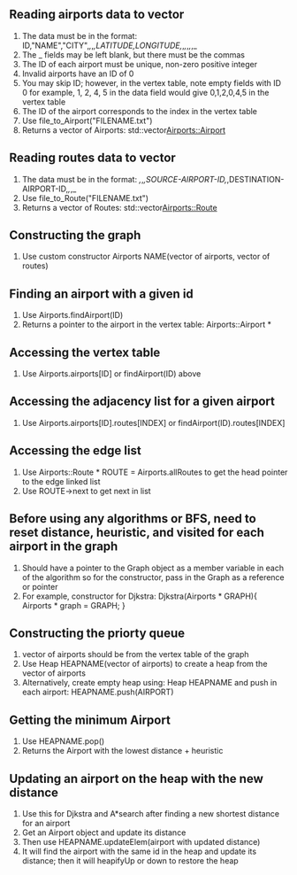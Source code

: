 ## Reading airports data to vector
1. The data must be in the format: ID,"NAME","CITY",_,_,_,LATITUDE,LONGITUDE,_,_,_,_,_,_
2. The _ fields may be left blank, but there must be the commas
3. The ID of each airport must be unique, non-zero positive integer
4. Invalid airports have an ID of 0
5. You may skip ID; however, in the vertex table, note empty fields with ID 0
for example, 1, 2, 4, 5 in the data field would give 0,1,2,0,4,5 in the vertex table
6. The ID of the airport corresponds to the index in the vertex table
7. Use file_to_Airport("FILENAME.txt")
8. Returns a vector of Airports: std::vector<Airports::Airport>

## Reading routes data to vector
1. The data must be in the format: _,_,_,SOURCE-AIRPORT-ID,_,DESTINATION-AIRPORT-ID,_,_,_
2. Use file_to_Route("FILENAME.txt")
3. Returns a vector of Routes: std::vector<Airports::Route>

## Constructing the graph
1. Use custom constructor Airports NAME(vector of airports, vector of routes)

## Finding an airport with a given id
1. Use Airports.findAirport(ID)
2. Returns a pointer to the airport in the vertex table: Airports::Airport *

## Accessing the vertex table
1. Use Airports.airports[ID] or findAirport(ID) above

## Accessing the adjacency list for a given airport
1. Use Airports.airports[ID].routes[INDEX] or findAirport(ID).routes[INDEX]

## Accessing the edge list
1. Use Airports::Route * ROUTE = Airports.allRoutes to get the head pointer to the edge linked list
2. Use ROUTE->next to get next in list

## Before using any algorithms or BFS, need to reset distance, heuristic, and visited for each airport in the graph
1. Should have a pointer to the Graph object as a member variable in each of the algorithm so for the constructor, pass in the Graph as a reference or pointer
2. For example, constructor for Djkstra: Djkstra(Airports * GRAPH){ Airports * graph = GRAPH; }

## Constructing the priorty queue
1. vector of airports should be from the vertex table of the graph
2. Use Heap HEAPNAME(vector of airports) to create a heap from the vector of airports
3. Alternatively, create empty heap using: Heap HEAPNAME and push in each airport: HEAPNAME.push(AIRPORT)

## Getting the minimum Airport
1. Use HEAPNAME.pop()
2. Returns the Airport with the lowest distance + heuristic

## Updating an airport on the heap with the new distance
1. Use this for Djkstra and A*search after finding a new shortest distance for an airport
2. Get an Airport object and update its distance
3. Then use HEAPNAME.updateElem(airport with updated distance)
4. It will find the airport with the same id in the heap and update its distance; then it will
heapifyUp or down to restore the heap
